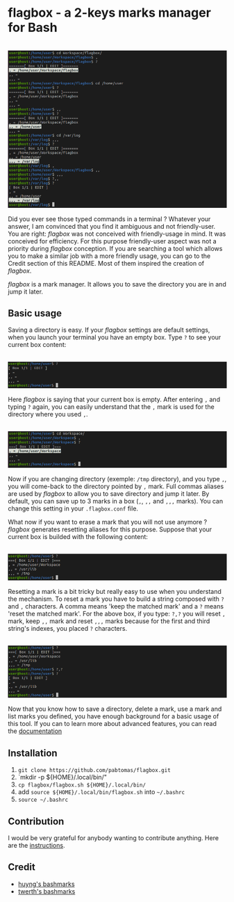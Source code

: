 # flagbox - a 2-keys marks manager for Bash

</br>
<img src="/media/weirdcommands.png">
</br>

Did you ever see those typed commands in a terminal ? Whatever your answer, I
am convinced that you find it ambiguous and not friendly-user. You are right:
*flagbox* was not conceived with friendly-usage in mind. It was conceived for
efficiency. For this purpose friendly-user aspect was not a priority during
*flagbox* conception. If you are searching a tool which allows you to make a
similar job with a more friendly usage, you can go to the Credit section of
this README. Most of them inspired the creation of *flagbox*.

*flagbox* is a mark manager. It allows you to save the directory you are in
and jump it later.

## Basic usage

Saving a directory is easy. If your *flagbox* settings are default settings,
when you launch your terminal you have an empty box. Type `?` to see your
current box content:

</br>
<img src="/media/chain1.png">
</br>

Here *flagbox* is saying that your current box is empty. After entering `,`
and typing `?` again, you can easily understand that the `,` mark is used for
the directory where you used `,`.

</br>
<img src="/media/chain0.png">
</br>

Now if you are changing directory (exemple: `/tmp` directory), and you type
`,`, you will come-back to the directory pointed by `,` mark. Full commas
aliases are used by *flagbox* to allow you to save directory and jump it later.
By default, you can save up to 3 marks in a box (`,`, `,,` and `,,,` marks).
You can change this setting in your `.flagbox.conf` file.

What now if you want to erase a mark that you will not use anymore ? *flagbox*
generates resetting aliases for this purpose. Suppose that your current box is
builded with the following content:

</br>
<img src="/media/fullfilledbox.png">
</br>

Resetting a mark is a bit tricky but really easy to use when you understand
the mechanism. To reset a mark you have to build a string composed with `?`
and `,` characters. A comma means 'keep the matched mark' and a `?` means
'reset the matched mark'. For the above box, if you type: `?,?` you will
reset `,` mark, keep `,,` mark and reset `,,,` marks because for the first and
third string's indexes, you placed `?` characters.

</br>
<img src="/media/chain101.png">
</br>

Now that you know how to save a directory, delete a mark, use a mark and list
marks you defined, you have enough background for a basic usage of this tool.
If you can to learn more about advanced features, you can read the
[documentation](https://github.com/pabtomas/flagbox/blob/master/DOCUMENTATION.md)

## Installation

1. `git clone https://github.com/pabtomas/flagbox.git`
2. `mkdir -p ${HOME}/.local/bin/"
3. `cp flagbox/flagbox.sh ${HOME}/.local/bin/`
4. add `source ${HOME}/.local/bin/flagbox.sh` into `~/.bashrc`
5. `source ~/.bashrc`

## Contribution

I would be very grateful for anybody wanting to contribute anything. Here are
the [instructions](https://github.com/pabtomas/flagbox/blob/master/CONTRIBUTING.md).

## Credit

- [huyng's bashmarks](https://github.com/huyng/bashmarks)
- [twerth's bashmarks](https://github.com/twerth/bashmarks)
